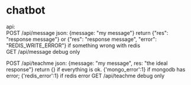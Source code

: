# chatbot
api: <br>
POST /api/message json: {message: "my message"} return {"res": "response message"} or {"res": "response message", "error": "REDIS_WRITE_ERROR"} if something wrong with redis <BR>
GET /api/message debug only

POST /api/teachme json: {message: "my message", res: "the ideal response"} return {} if everything is ok. {'mongo_error':1} if mongodb has error; {'redis_error':1} if redis error
GET /api/teachme debug only
